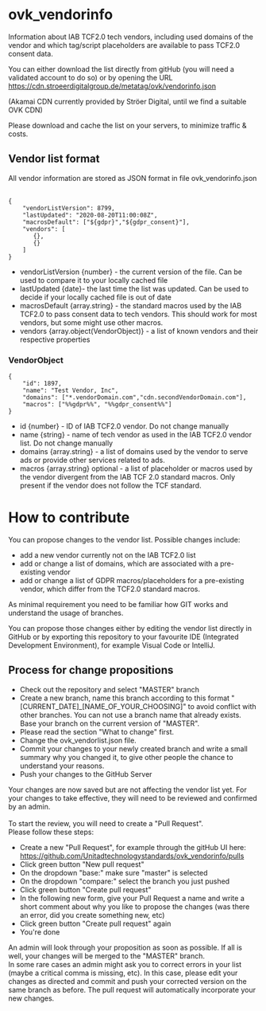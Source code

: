 # ovk_vendorinfo
Information about IAB TCF2.0 tech vendors, including used domains of the vendor and which tag/script placeholders are available to pass TCF2.0 consent data.

You can either download the list directly from gitHub (you will need a validated account to do so) or by opening the URL https://cdn.stroeerdigitalgroup.de/metatag/ovk/vendorinfo.json

(Akamai CDN currently provided by Ströer Digital, until we find a suitable OVK CDN)

Please download and cache the list on your servers, to minimize traffic & costs. 

## Vendor list format
All vendor information are stored as JSON format in  file ovk_vendorinfo.json<br><br>
```
{
    "vendorListVersion": 8799,
    "lastUpdated": "2020-08-20T11:00:08Z",
    "macrosDefault": ["${gdpr}","${gdpr_consent}"],
    "vendors": [
       {},
       {}
    ]
}
```

- vendorListVersion {number} - the current version of the file. Can be used to compare it to your locally cached file
- lastUpdated {date}- the last time the list was updated. Can be used to decide if your locally cached file is out of date
- macrosDefault {array.string} - the standard macros used by the IAB TCF2.0 to pass consent data to tech vendors. This should work for most vendors, but some might use other macros.
- vendors {array.object(VendorObject)} -  a list of known vendors and their respective properties


### VendorObject
```
{
    "id": 1897,
    "name": "Test Vendor, Inc",
    "domains": ["*.vendorDomain.com","cdn.secondVendorDomain.com"],
    "macros": ["%%gdpr%%", "%%gdpr_consent%%"]
}
```
- id {number} - ID of IAB TCF2.0 vendor. Do not change manually
- name {string} - name of tech vendor as used in the IAB TCF2.0 vendor list. Do not change manually
- domains {array.string} - a list of domains used by the vendor to serve ads or provide other services related to ads.
- macros {array.string} optional - a list of placeholder or macros used by the vendor divergent from the IAB TCF 2.0 standard macros.  Only present if the vendor does not follow the TCF standard.


# How to contribute

You can propose changes to the vendor list.
Possible changes include:
- add a new vendor currently not on the IAB TCF2.0 list
- add or change a list of domains, which are associated with a pre-existing vendor
- add or change a list of GDPR macros/placeholders for a pre-existing vendor, which differ from the TCF2.0 standard macros.

 As minimal requirement you need to be familiar how GIT works and understand the usage of branches.

You can propose those changes either by editing the vendor list directly in GitHub or by exporting this repository to your favourite IDE (Integrated Development Environment), for example Visual Code or IntelliJ.


## Process for change propositions
- Check out the repository and select "MASTER" branch
- Create a new branch, name this branch according to this format "[CURRENT_DATE]_[NAME_OF_YOUR_CHOOSING]" to avoid conflict with other branches. You can not use a branch name that already exists. Base your branch on the current version of "MASTER".
- Please read the section "What to change" first.
- Change the ovk_vendorlist.json file.
- Commit your changes to your newly created branch and write a small summary why you changed it, to give other people the chance to understand your reasons. 
- Push your changes to the GitHub Server

Your changes are now saved but are not affecting the vendor list yet. For your changes to take effective, they will need to be reviewed and confirmed by an admin.<br><br>
To start the review, you will need to create a "Pull Request".<br> 
Please follow these steps:
- Create a new "Pull Request", for example through the gitHub UI here: https://github.com/Unitadtechnologystandards/ovk_vendorinfo/pulls
- Click green button "New pull request"
- On the dropdown "base:" make sure "master" is selected
- On the dropdown "compare:" select the branch you just pushed
- Click green button "Create pull request"
- In the following new form, give your Pull Request a name and write a short comment about why you like to propose the changes (was there an error, did you create something new, etc)
- Click green button "Create pull request" again
- You're done

An admin will look through your proposition as soon as possible. If all is well, your changes will be merged to the "MASTER" branch.<br> In some rare cases an admin might ask you to correct errors in your list (maybe a critical comma is missing, etc). 
In this case, please edit your changes as directed and commit and push your corrected version on the same branch as before. The pull request will automatically incorporate your new changes.


